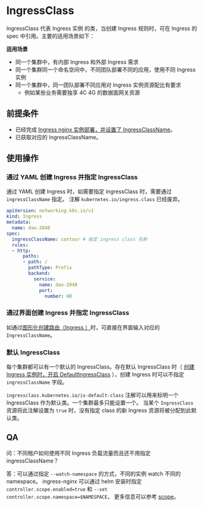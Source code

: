# IngressClass

IngressClass 代表 Ingress 实例 的类，当创建 Ingress 规则时，可在 Ingress 的 spec 中引用。主要的适用场景如下：

**适用场景**

* 同一个集群中，有内部 Ingress 和外部 Ingress 需求
* 同一个集群同一个命名空间中，不同团队部署不同的应用，使用不同 Ingress 实例
* 同一个集群中，同一团队部署不同应用对 Ingress 实例资源配比有要求
    * 例如某些业务需要独享 4C 4G 的数据面网关资源

## 前提条件

- 已经完成 [Ingress nginx 实例部署，并设置了 IngressClassName](install.md)。
- 已获取对应的 IngressClassName。

## 使用操作

### 通过 YAML 创建 Ingress 并指定 IngressClass

通过 YAML 创建 Ingress 时，如需要指定 ingressClass 时，需要通过 `ingressClassName` 指定。
注解 `kubernetes.io/ingress.class` 已经废弃。

```yaml
apiVersion: networking.k8s.io/v1
kind: Ingress
metadata:
  name: dao-2048
spec:
  ingressClassName: contour # 指定 ingress class 名称
  rules:
  - http:
      paths:
      - path: /
        pathType: Prefix
        backend:
          service:
            name: dao-2048
            port:
              number: 80
```

### 通过界面创建 Ingress 并指定 IngressClass

如通过[图形化创建路由（Ingress ）](../../../kpanda/user-guide/services-routes/create-ingress.md)时，可直接在界面输入对应的 `IngressClassName`。

### 默认 IngressClass

每个集群都可以有一个默认的 IngressClass。存在默认 IngressClass 时（ [创建 Ingress 实例时，开启 DefaultIngressClass](install.md) ），创建 Ingress 时可以不指定 `ingressClassName` 字段。

`ingressclass.kubernetes.io/is-default-class` 注解可以用来标明一个 IngressClass 作为默认类。一个集群最多只能设置一个。
当某个 `IngressClass` 资源将此注解设置为 `true` 时，没有指定 class 的新 Ingress 资源将被分配到此默认类。

## QA

问：不同租户如何使用不同 Ingress 负载流量而且还不用指定 ingressClassName？

答：可以通过指定 `--watch-namespace` 的方式，不同的实例 watch 不同的 namespace。
ingress-nginx 可以通过 helm 安装时指定 `controller.scope.enabled=true` 和 `--set controller.scope.namespace=$NAMESPACE`，
更多信息可以参考 [scope](https://kubernetes.github.io/ingress-nginx/deploy/#scope)。
